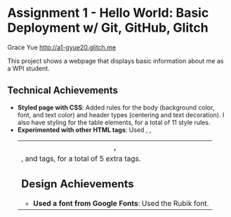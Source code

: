 Assignment 1 - Hello World: Basic Deployment w/ Git, GitHub, Glitch
===
Grace Yue
http://a1-gyue20.glitch.me

This project shows a webpage that displays basic information about me as a WPI student.

## Technical Achievements
- **Styled page with CSS**: Added rules for the body (background color, font, and text color) and header types (centering and text decoration). I also have styling for the table elements, for a total of 11 style rules.
- **Experimented with other HTML tags**: Used <table>, <th>, <tr>, <td>, and <a> tags, for a total of 5 extra tags.

## Design Achievements
- **Used a font from Google Fonts**: Used the Rubik font.
